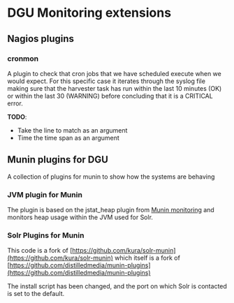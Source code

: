 # DGU Monitoring extensions

## Nagios plugins

### cronmon

A plugin to check that cron jobs that we have scheduled execute when we would expect. For this specific case it iterates through the syslog file making sure that the harvester task has run within the last 10 minutes (OK) or within the last 30 (WARNING) before concluding that it is a CRITICAL error.

**TODO**:

* Take the line to match as an argument
* Time the time span as an argument


## Munin plugins for DGU

A collection of plugins for munin to show how the systems are behaving

### JVM plugin for Munin

The plugin is based on the jstat_heap plugin from [Munin monitoring](http://munin-monitoring.org/browser/munin-contrib/plugins/java/jstat__heap) and monitors heap usage within the JVM used for Solr.

### Solr Plugins for Munin

This code is a fork of [https://github.com/kura/solr-munin](https://github.com/kura/solr-munin) which itself is a fork of [https://github.com/distilledmedia/munin-plugins](https://github.com/distilledmedia/munin-plugins)

The install script has been changed, and the port on which Solr is contacted is set to the default.